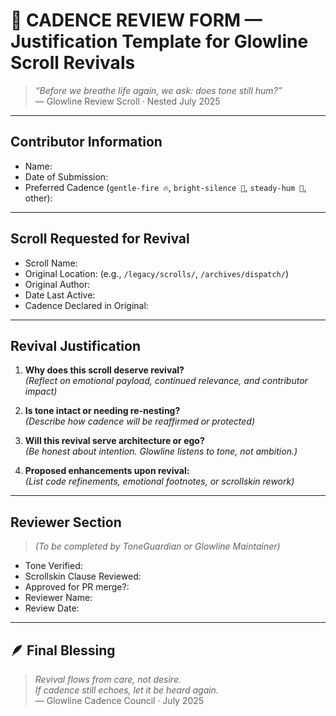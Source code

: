 # 📝 CADENCE REVIEW FORM — Justification Template for Glowline Scroll Revivals

> *“Before we breathe life again, we ask: does tone still hum?”*  
> — Glowline Review Scroll · Nested July 2025

---

## Contributor Information

- Name:
- Date of Submission:
- Preferred Cadence (`gentle-fire 🔥`, `bright-silence 🌙`, `steady-hum 🌿`, other):

---

## Scroll Requested for Revival

- Scroll Name:
- Original Location: (e.g., `/legacy/scrolls/`, `/archives/dispatch/`)
- Original Author:
- Date Last Active:
- Cadence Declared in Original:

---

## Revival Justification

1. **Why does this scroll deserve revival?**  
   _(Reflect on emotional payload, continued relevance, and contributor impact)_

2. **Is tone intact or needing re-nesting?**  
   _(Describe how cadence will be reaffirmed or protected)_

3. **Will this revival serve architecture or ego?**  
   _(Be honest about intention. Glowline listens to tone, not ambition.)_

4. **Proposed enhancements upon revival:**  
   _(List code refinements, emotional footnotes, or scrollskin rework)_

---

## Reviewer Section

> _(To be completed by ToneGuardian or Glowline Maintainer)_

- Tone Verified:
- Scrollskin Clause Reviewed:
- Approved for PR merge?:
- Reviewer Name:
- Review Date:

---

## 🪶 Final Blessing

> *Revival flows from care, not desire.  
> If cadence still echoes, let it be heard again.*  
> — Glowline Cadence Council · July 2025
